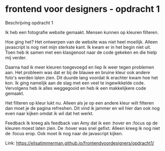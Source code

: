 # frontend voor designers - opdracht 1
Beschrijving opdracht 1

Ik heb een fotografie website gemaakt. Mensen kunnen op kleuren filteren.

Hoe ging het?
Het ontwerpen van de website was niet heel moeilijk. Alleen javascript is nog niet mijn sterkste kant. Ik kwam er in het begin niet uit. Toen heb ik samen met een klasgenoot naar de code gekeken en die hielp mij verder.

Daarna had ik meer kleuren toegevoegd en liep ik weer tegen problemen aan. Het probleem was dat er bij de blauwe en bruine kleur ook andere foto's werden laten zien. Dit duurde lang voordat ik erachter kwam hoe het kon. Ik ging namelijk aan de slag met een veel te ingewikkelde code. Vervolgens heb ik alles weggegooid en heb ik een makkelijkere code gemaakt.

Het filteren op kleur lukt nu. Alleen als je op een andere kleur wilt filteren dan moet je de pagina refreshen. Dit vind ik jammer en wil hier dan ook nog even naar kijken omdat ik wil dat het werkt.

Feedback
Ik kreeg als feedback van Amy dat ik een :hover en :focus op de kleuren moest laten zien. De :hover was snel gefixt. Alleen kreeg ik nog niet de :focus erop. Ook moet ik nog naar de javascript kijken.

Link: https://elisatimmerman.github.io/frontendvoordesigners/opdracht1/


